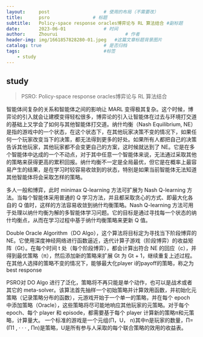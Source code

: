 ```yaml
---
layout:     post   				    # 使用的布局（不需要改）
title:      psro  				# 标题 
subtitle:   Policy-space response oracles博弈论与 RL 算法结合 #副标题
date:       2023-06-01 				# 时间
author:     Zhourui 						# 作者
header-img: img/1661857828280-01.jpeg 	#这篇文章标题背景图片
catalog: true 						# 是否归档
tags:								#标签
    - study
---
```


## study
>PSRO: Policy-space response oracles博弈论与 RL 算法结合

智能体间复杂的关系和智能体之间的影响让 MARL 变得极其复杂。这个时候，博弈论的引入就会让建模变得轻松很多，博弈论的引入让智能体在过去与环境打交道的基础上又学会了如何与其他智能体打交道。纳什均衡（Nash Equilibrium, NE）是指的游戏中的一个状态，在这个状态下，在其他玩家决策不变的情况下，如果任何一个玩家改变当下的决策，都无法得到更多的好处。如果所有人都把自己的决策告诉其他玩家，其他玩家都不会变更自己的方案，这时候就达到了 NE。它是在多个智能体中达成的一个不动点，对于其中任意一个智能体来说，无法通过采取其他的策略来获得更高的累积回报。纳什均衡不一定是全局最优，但它是在概率上最容易产生的结果，是在学习时较容易收敛到的状态，特别是如果当前智能体无法知道其他智能体将会采取怎样的策略。

多人一般和博弈，此时 minimax Q-learning 方法可扩展为 Nash Q-learning 方法。当每个智能体采用普通的 Q 学习方法，并且都采取贪心的方式、即最大化各自的 Q 值时，这样的方法容易收敛到纳什均衡策略。Nash Q-learning 方法可用于处理以纳什均衡为解的多智能体学习问题。它的目标是通过寻找每一个状态的纳什均衡点，从而在学习过程中基于纳什均衡策略来更新 Q 值。

Double Oracle Algorithm（DO Algo），这个算法将目标定为寻找当下阶段博弈的 NE。它使用深度神经网络进行函数逼近，迭代计算子游戏（阶段博弈）的收益矩阵（Gt）。在每个时间 t 处（每个阶段博弈），都会计算出符合 NE 的回应（c），并得到最优策略（π），然后添加新的策略来扩展 Gt 为 Gt + 1，继续重复上述过程。
在其他人选择的策略不变的情况下，能够最大化player i的payoff的策略，称之为best response

PSRO对 DO Algo 进行了泛化，策略将不再只能是单个动作，也可以是战术或者其它的 meta-solver。该算法首先抽样一个初始策略并计算效用函数，并初始化元策略（记录策略分布的函数），元游戏开始于一个单一的策略，并在每个 epoch 中添加策略（Oracle），这些策略将尽可能地响应其他玩家的元策略。对于每个 epoch、每个 player 和 episode，都需要基于每个 player 计算新的策略π和元策略，计算量大。
一个标准的游戏是一个元组(Π，U， n)其中n是玩家的数量，Π=(Π1 , · · · , Πn)是策略，U是所有参与人采取的每个联合策略的效用的收益表。